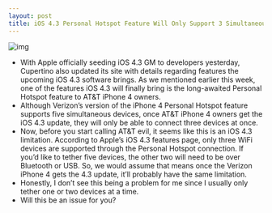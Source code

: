 ```yaml
---
layout: post
title: iOS 4.3 Personal Hotspot Feature Will Only Support 3 Simultaneous Devices
---
```

![img](http://media.idownloadblog.com/wp-content/uploads/2011/03/Personal-Hotspot.png)
* With Apple officially seeding iOS 4.3 GM to developers yesterday, Cupertino also updated its site with details regarding features the upcoming iOS 4.3 software brings. As we mentioned earlier this week, one of the features iOS 4.3 will finally bring is the long-awaited Personal Hotspot feature to AT&T iPhone 4 owners.
* Although Verizon’s version of the iPhone 4 Personal Hotspot feature supports five simultaneous devices, once AT&T iPhone 4 owners get the iOS 4.3 update, they will only be able to connect three devices at once.
* Now, before you start calling AT&T evil, it seems like this is an iOS 4.3 limitation. According to Apple’s iOS 4.3 features page, only three WiFi devices are supported through the Personal Hotspot connection. If you’d like to tether five devices, the other two will need to be over Bluetooth or USB. So, we would assume that means once the Verizon iPhone 4 gets the 4.3 update, it’ll probably have the same limitation.
* Honestly, I don’t see this being a problem for me since I usually only tether one or two devices at a time.
* Will this be an issue for you?

